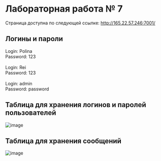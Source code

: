 # Лабораторная работа № 7
Страница доступна по следующей ссылке: 
http://165.22.57.246:7001/

## Логины и пароли
Login: Polina<br/>           Password: 123
<br/><br/>
Login: Rei<br/>           Password: 123
<br/><br/>
Login: admin<br/>           Password: password

## Таблица для хранения логинов и паролей пользователей
![image](https://user-images.githubusercontent.com/91442220/172148314-5e9bcbe7-1184-468c-ae64-850b6074a903.png)

## Таблица для хранения сообщений
![image](https://user-images.githubusercontent.com/91442220/172148205-28875f87-ea22-44ad-8acf-56459471f2c6.png)
